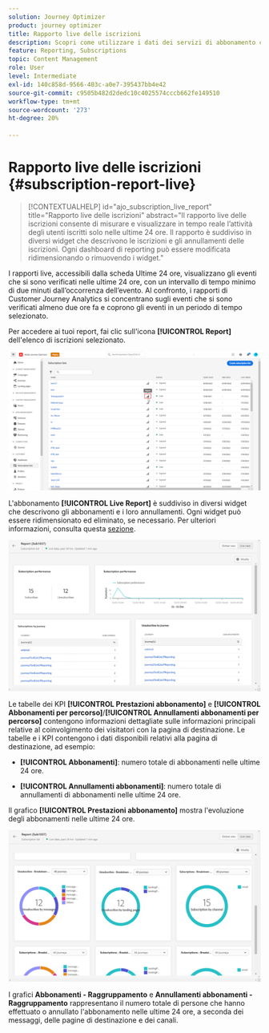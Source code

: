 ```yaml
---
solution: Journey Optimizer
product: journey optimizer
title: Rapporto live delle iscrizioni
description: Scopri come utilizzare i dati dei servizi di abbonamento con il rapporto live degli abbonamenti
feature: Reporting, Subscriptions
topic: Content Management
role: User
level: Intermediate
exl-id: 140c858d-9566-403c-a0e7-395437bb4e42
source-git-commit: c9505b482d2dedc10c4025574cccb662fe149510
workflow-type: tm+mt
source-wordcount: '273'
ht-degree: 20%

---
```


# Rapporto live delle iscrizioni {#subscription-report-live}

>[!CONTEXTUALHELP]
>id="ajo_subscription_live_report"
>title="Rapporto live delle iscrizioni"
>abstract="Il rapporto live delle iscrizioni consente di misurare e visualizzare in tempo reale l’attività degli utenti iscritti solo nelle ultime 24 ore. Il rapporto è suddiviso in diversi widget che descrivono le iscrizioni e gli annullamenti delle iscrizioni. Ogni dashboard di reporting può essere modificata ridimensionando o rimuovendo i widget."

I rapporti live, accessibili dalla scheda Ultime 24 ore, visualizzano gli eventi che si sono verificati nelle ultime 24 ore, con un intervallo di tempo minimo di due minuti dall’occorrenza dell’evento. Al confronto, i rapporti di Customer Journey Analytics si concentrano sugli eventi che si sono verificati almeno due ore fa e coprono gli eventi in un periodo di tempo selezionato.

Per accedere ai tuoi report, fai clic sull&#39;icona **[!UICONTROL Report]** dell&#39;elenco di iscrizioni selezionato.

![](assets/subscription_report_7.png)

L&#39;abbonamento **[!UICONTROL Live Report]** è suddiviso in diversi widget che descrivono gli abbonamenti e i loro annullamenti. Ogni widget può essere ridimensionato ed eliminato, se necessario. Per ulteriori informazioni, consulta questa [sezione](live-report.md).

![](assets/subscription_report_3.png)

Le tabelle dei KPI **[!UICONTROL Prestazioni abbonamento]** e **[!UICONTROL Abbonamenti per percorso]**/**[!UICONTROL Annullamenti abbonamenti per percorso]** contengono informazioni dettagliate sulle informazioni principali relative al coinvolgimento dei visitatori con la pagina di destinazione. Le tabelle e i KPI contengono i dati disponibili relativi alla pagina di destinazione, ad esempio:

* **[!UICONTROL Abbonamenti]**: numero totale di abbonamenti nelle ultime 24 ore.

* **[!UICONTROL Annullamenti abbonamenti]**: numero totale di annullamenti di abbonamenti nelle ultime 24 ore.

Il grafico **[!UICONTROL Prestazioni abbonamento]** mostra l&#39;evoluzione degli abbonamenti nelle ultime 24 ore.

![](assets/subscription_report_4.png)

I grafici **Abbonamenti - Raggruppamento** e **Annullamenti abbonamenti - Raggruppamento** rappresentano il numero totale di persone che hanno effettuato o annullato l&#39;abbonamento nelle ultime 24 ore, a seconda dei messaggi, delle pagine di destinazione e dei canali.
